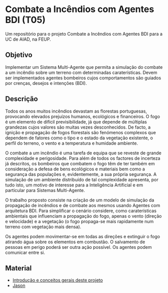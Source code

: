 # Combate a Incêndios com Agentes BDI (T05)

Um repositório para o projeto Combate a Incêndios com Agentes BDI para a UC de AIAD, na FEUP.

## Objetivo
Implementar um Sistema Multi-Agente que permita a simulação do combate a um incêndio sobre um terreno com determinadas caraterísticas. Devem ser implementados agentes bombeiros cujos comportamentos são guiados por crenças, desejos e intenções (BDI).

## Descrição
Todos os anos muitos incêndios devastam as florestas portuguesas, provocando elevados prejuízos humanos, ecológicos e financeiros. O fogo é um elemento de difícil previsibilidade, já que depende de múltiplas grandezas cujos valores são muitas vezes desconhecidos. De facto, a ignição e propagação de fogos florestais são fenómenos complexos que dependem de fatores como o tipo e o estado da vegetação existente, o perfil do terreno, o vento e a temperatura e humidade ambiente.

O combate a um incêndio é uma tarefa de equipa que se reveste de grande complexidade e perigosidade. Para além de todos os factores de incerteza já descritos, os bombeiros que combatem o fogo têm de ter também em consideração a defesa de bens ecológicos e materiais bem como a segurança das populações e, evidentemente, a sua própria segurança. A simulação de um ambiente distribuído de tal complexidade apresenta, por tudo isto, um motivo de interesse para a Inteligência Artificial e em particular para Sistemas Multi-Agente.

O trabalho proposto consiste na criação de um modelo de simulação da propagação de incêndios e de combate aos mesmos usando Agentes com arquitetura BDI. Para simplificar o cenário considere, como caraterísticas ambientais que influenciam a propagação do fogo, apenas o vento (direção e velocidade) e a vegetação (o fogo propaga-se mais rapidamente num terreno com vegetação mais densa).

Os agentes podem movimentar-se em todas as direções e extinguir o fogo atirando água sobre os elementos em combustão. O salvamento de pessoas em perigo poderá ser outra ação possível. Os agentes podem comunicar entre si.

## Material

* [Introdução e conceitos gerais deste projeto](http://jasss.soc.surrey.ac.uk/13/1/4.html)
* [Jason](http://jason.sourceforge.net/wp/)
